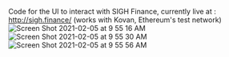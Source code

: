 Code for the UI to interact with SIGH Finance, currently live at : http://sigh.finance/ (works with Kovan, Ethereum's test network)
![Screen Shot 2021-02-05 at 9 55 16 AM](https://user-images.githubusercontent.com/53361416/106992628-e5090780-679e-11eb-88e1-066bf2e957aa.png)
![Screen Shot 2021-02-05 at 9 55 30 AM](https://user-images.githubusercontent.com/53361416/106992634-e9cdbb80-679e-11eb-85b8-818e1c2d72af.png)
![Screen Shot 2021-02-05 at 9 55 56 AM](https://user-images.githubusercontent.com/53361416/106992636-eafee880-679e-11eb-9a5c-9c3c8f44a846.png)
